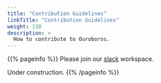 ```yaml
---
title: "Contribution Guidelines"
linkTitle: "Contribution Guidelines"
weight: 110
description: >
  How to contribute to Ouroboros.
---
```


{{% pageinfo %}}
Please join our [slack](https://join.slack.com/t/odecentralize/shared_invite/enQtODk1NDg4OTc0MTc4LWEzZjkzNDhhMGMxMjU2NWNlZTVjMjVjNzY1ZDY3ZDdmZjg5NjVlMjg0NjRkYTMzNDMwMzVkNzMzZjI1Y2ZlMjQ) workspace.

Under construction.
{{% /pageinfo %}}
